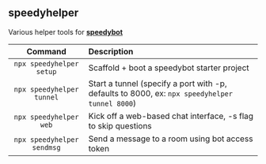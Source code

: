 ## speedyhelper

Various helper tools for **[speedybot](https://github.com/valgaze/speedybot)**


|         **Command**         |**Description**                                                                                     |
| :-------------------------: | :--------------------------------------------------------------------------------------------------  |
| `npx speedyhelper setup`                         | Scaffold + boot a speedybot starter project      |
| `npx speedyhelper tunnel`                        | Start a tunnel (specify a port with -p, defaults to 8000, ex: ```npx speedyhelper tunnel 8000```)                                                         |
| `npx speedyhelper web`                           | Kick off a web-based chat interface, -s flag to skip questions             |
| `npx speedyhelper sendmsg`                       | Send a message to a room using bot access token  |
